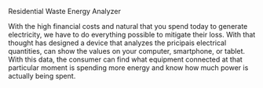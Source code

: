 Residential Waste Energy Analyzer

With the high financial costs and natural that you spend today to generate electricity, we have to do everything possible to mitigate their loss. With that thought has designed a device that analyzes the pricipais electrical quantities, can show the values on your computer, smartphone, or tablet. With this data, the consumer can find what equipment connected at that particular moment is spending more energy and know how much power is actually being spent. 
